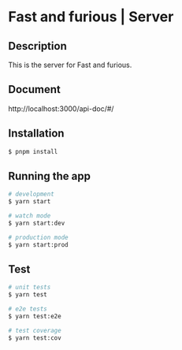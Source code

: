 # Fast and furious | Server

## Description

This is the server for Fast and furious.

## Document

http://localhost:3000/api-doc/#/

## Installation

```bash
$ pnpm install
```

## Running the app

```bash
# development
$ yarn start

# watch mode
$ yarn start:dev

# production mode
$ yarn start:prod
```

## Test

```bash
# unit tests
$ yarn test

# e2e tests
$ yarn test:e2e

# test coverage
$ yarn test:cov
```
